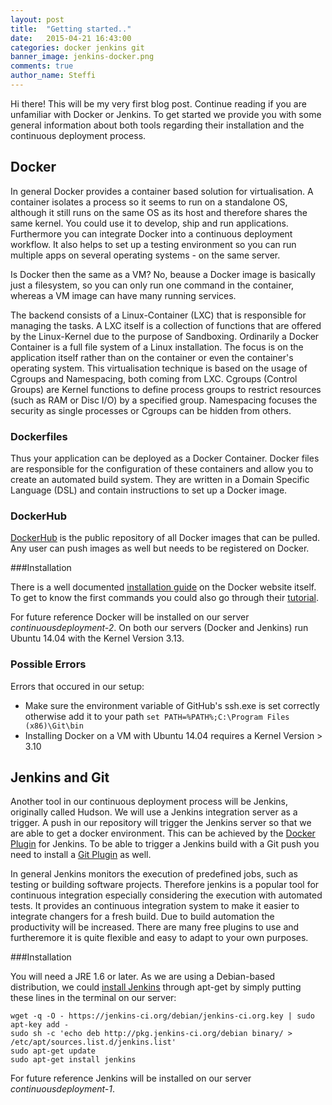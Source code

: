 ```yaml
---
layout: post
title:  "Getting started.."
date:   2015-04-21 16:43:00
categories: docker jenkins git
banner_image: jenkins-docker.png
comments: true
author_name: Steffi
---
```



Hi there! This will be my very first blog post. Continue reading if you are unfamiliar with Docker or Jenkins. To get started we provide you with some general information about both tools regarding their installation and the continuous deployment process.

## Docker

In general Docker provides a container based solution for virtualisation. A container isolates a process so it seems to run on a standalone OS, although it still runs on the same OS as its host and therefore shares the same kernel. You could use it to develop, ship and run applications. Furthermore you can integrate Docker into a continuous deployment workflow. It also helps to set up a testing environment so you can run multiple apps on several operating systems - on the same server. 

Is Docker then the same as a VM? No, beause a Docker image is basically just a filesystem, so you can only run one command in the container, whereas a VM image can have many running services. 

The backend consists of a Linux-Container (LXC) that is responsible for managing the tasks. A LXC itself is a collection of functions that are offered by the Linux-Kernel due to the purpose of Sandboxing. Ordinarily a Docker Container is a full file system of a Linux installation. The focus is on the application itself rather than on the container or even the container's operating system. 
This virtualisation technique is based on the usage of Cgroups and Namespacing, both coming from LXC. Cgroups (Control Groups) are Kernel functions to define process groups to restrict resources (such as RAM or Disc I/O) by a specified group. Namespacing focuses the security as single processes or Cgroups can be hidden from others.

### Dockerfiles

Thus your application can be deployed as a Docker Container. Docker files are responsible for the configuration of these containers and allow you to create an automated build system. They are written in a Domain Specific Language (DSL) and contain instructions to set up a Docker image. 

### DockerHub

[DockerHub](https://hub.docker.com) is the public repository of all Docker images that can be pulled. Any user can push images as well but needs to be registered on Docker. 


###Installation

There is a well documented [installation guide](https://docs.docker.com/installation/#installation) on the Docker website itself. To get to know the first commands you could also go through their [tutorial](https://www.docker.com/tryit/#).

For future reference Docker will be installed on our server *continuousdeployment-2*. On both our servers (Docker and Jenkins) run Ubuntu 14.04 with the Kernel Version 3.13.

### Possible Errors 

Errors that occured in our setup: 
* Make sure the environment variable of GitHub's ssh.exe is set correctly otherwise add it to your path `set PATH=%PATH%;C:\Program Files (x86)\Git\bin` 
* Installing Docker on a VM with Ubuntu 14.04 requires a Kernel Version > 3.10 


## Jenkins and Git

Another tool in our continuous deployment process will be Jenkins, originally called Hudson. We will use a Jenkins integration server as a trigger. A push in our repository will trigger the Jenkins server so that we are able to get a docker environment. This can be achieved by the [Docker Plugin](https://wiki.jenkins-ci.org/display/JENKINS/Docker+Plugin) for Jenkins. 
To be able to trigger a Jenkins build with a Git push you need to install a [Git Plugin](https://wiki.jenkins-ci.org/display/JENKINS/Git+Plugin) as well. 

In general Jenkins monitors the execution of predefined jobs, such as testing or building software projects. Therefore jenkins is a popular tool for continuous integration especially considering the execution with automated tests. It provides an continuous integration system to make it easier to integrate changers for a fresh build. Due to build automation the productivity will be increased. There are many free plugins to use and furtheremore it is quite flexible and easy to adapt to your own purposes. 

###Installation

You will need a JRE 1.6 or later. As we are using a Debian-based distribution, we could [install Jenkins](https://wiki.jenkins-ci.org/display/JENKINS/Installing+Jenkins+on+Ubuntu) through apt-get by simply putting these lines in the terminal on our server:

    wget -q -O - https://jenkins-ci.org/debian/jenkins-ci.org.key | sudo apt-key add - 
    sudo sh -c 'echo deb http://pkg.jenkins-ci.org/debian binary/ > /etc/apt/sources.list.d/jenkins.list'
    sudo apt-get update
    sudo apt-get install jenkins

For future reference Jenkins will be installed on our server *continuousdeployment-1*. 
